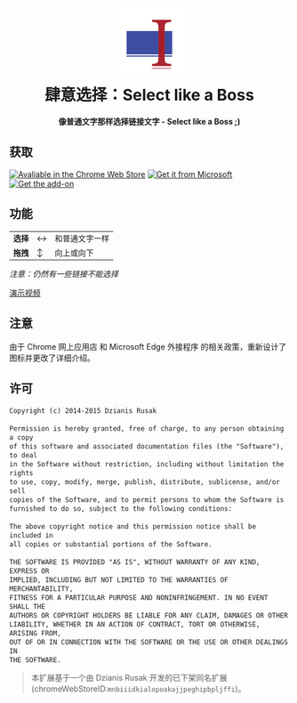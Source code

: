 <h1 align="center"><img src="icons/new128.png" height="128"><br>肆意选择：Select like a Boss</span></h1>

<p align="center"><strong>像普通文字那样选择链接文字 - Select like a Boss ;)</strong></p>

## 获取

[![Avaliable in the Chrome Web Store](https://storage.googleapis.com/chrome-gcs-uploader.appspot.com/image/WlD8wC6g8khYWPJUsQceQkhXSlv1/UV4C4ybeBTsZt43U4xis.png)](https://chrome.google.com/webstore/detail/mbnnmpmcijodolgeejegcijdamonganh)
[<img src='https://developer.microsoft.com/en-us/microsoft-store/badges/images/English_get-it-from-MS.png' alt='Get it from Microsoft' style='height: 58px;'/>](https://microsoftedge.microsoft.com/addons/detail/gapbnbmenclgbgngpidomkamcmgmpopm)
[<img src='https://ffp4g1ylyit3jdyti1hqcvtb-wpengine.netdna-ssl.com/addons/files/2015/11/get-the-addon.png' alt='Get the add-on' style='height: 59px;'/>](https://addons.mozilla.org/firefox/addon/select-like-a-boss/)

## 功能

<table>
    <tr>
        <td><b>选择</b></td>
        <td>↔</td>
        <td>和普通文字一样</td>
    </tr>
    <tr>
        <td><b>拖拽</b></td>
        <td>↕</td>
        <td>向上或向下</td>
    </tr>
</table>

*注意：仍然有一些链接不能选择*

[演示视频](https://www.youtube.com/watch?v=yuIxgUed_UA)

## 注意
由于 Chrome 网上应用店 和 Microsoft Edge 外接程序 的相关政策，重新设计了图标并更改了详细介绍。

## 许可
```
Copyright (c) 2014-2015 Dzianis Rusak

Permission is hereby granted, free of charge, to any person obtaining a copy
of this software and associated documentation files (the "Software"), to deal
in the Software without restriction, including without limitation the rights
to use, copy, modify, merge, publish, distribute, sublicense, and/or sell
copies of the Software, and to permit persons to whom the Software is
furnished to do so, subject to the following conditions:

The above copyright notice and this permission notice shall be included in
all copies or substantial portions of the Software.

THE SOFTWARE IS PROVIDED "AS IS", WITHOUT WARRANTY OF ANY KIND, EXPRESS OR
IMPLIED, INCLUDING BUT NOT LIMITED TO THE WARRANTIES OF MERCHANTABILITY,
FITNESS FOR A PARTICULAR PURPOSE AND NONINFRINGEMENT. IN NO EVENT SHALL THE
AUTHORS OR COPYRIGHT HOLDERS BE LIABLE FOR ANY CLAIM, DAMAGES OR OTHER
LIABILITY, WHETHER IN AN ACTION OF CONTRACT, TORT OR OTHERWISE, ARISING FROM,
OUT OF OR IN CONNECTION WITH THE SOFTWARE OR THE USE OR OTHER DEALINGS IN
THE SOFTWARE.
```
> 本扩展基于一个由 Dzianis Rusak 开发的已下架同名扩展(chromeWebStoreID:```mnbiiidkialopoakajjpeghipbpljffi```)。